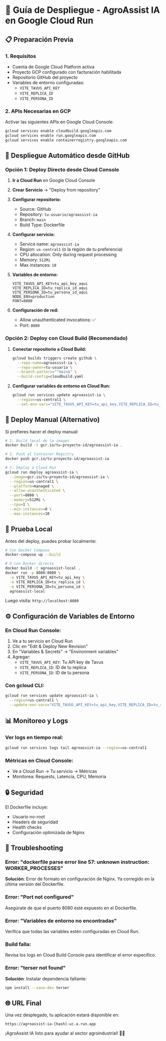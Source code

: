 # 🌾 Guía de Despliegue - AgroAssist IA en Google Cloud Run

## 📋 Preparación Previa

### 1. Requisitos
- Cuenta de Google Cloud Platform activa
- Proyecto GCP configurado con facturación habilitada
- Repositorio GitHub del proyecto
- Variables de entorno configuradas:
  - `VITE_TAVUS_API_KEY`
  - `VITE_REPLICA_ID`
  - `VITE_PERSONA_ID`

### 2. APIs Necesarias en GCP
Activar las siguientes APIs en Google Cloud Console:
```bash
gcloud services enable cloudbuild.googleapis.com
gcloud services enable run.googleapis.com
gcloud services enable containerregistry.googleapis.com
```

## 🚀 Despliegue Automático desde GitHub

### Opción 1: Deploy Directo desde Cloud Console

1. **Ir a Cloud Run** en Google Cloud Console
2. **Crear Servicio** → "Deploy from repository"
3. **Configurar repositorio:**
   - Source: GitHub
   - Repository: `tu-usuario/agroassist-ia`
   - Branch: `main`
   - Build Type: Dockerfile

4. **Configurar servicio:**
   - Service name: `agroassist-ia`
   - Region: `us-central1` (o la región de tu preferencia)
   - CPU allocation: Only during request processing
   - Memory: `512Mi`
   - Max instances: `10`

5. **Variables de entorno:**
   ```
   VITE_TAVUS_API_KEY=tu_api_key_aqui
   VITE_REPLICA_ID=tu_replica_id_aqui
   VITE_PERSONA_ID=tu_persona_id_aqui
   NODE_ENV=production
   PORT=8080
   ```

6. **Configuración de red:**
   - Allow unauthenticated invocations: ✅
   - Port: `8080`

### Opción 2: Deploy con Cloud Build (Recomendado)

1. **Conectar repositorio a Cloud Build:**
   ```bash
   gcloud builds triggers create github \
     --repo-name=agroassist-ia \
     --repo-owner=tu-usuario \
     --branch-pattern="^main$" \
     --build-config=cloudbuild.yaml
   ```

2. **Configurar variables de entorno en Cloud Run:**
   ```bash
   gcloud run services update agroassist-ia \
     --region=us-central1 \
     --set-env-vars="VITE_TAVUS_API_KEY=tu_api_key,VITE_REPLICA_ID=tu_replica_id,VITE_PERSONA_ID=tu_persona_id"
   ```

## 🔧 Deploy Manual (Alternativo)

Si prefieres hacer el deploy manual:

```bash
# 1. Build local de la imagen
docker build -t gcr.io/tu-proyecto-id/agroassist-ia .

# 2. Push al Container Registry
docker push gcr.io/tu-proyecto-id/agroassist-ia

# 3. Deploy a Cloud Run
gcloud run deploy agroassist-ia \
  --image=gcr.io/tu-proyecto-id/agroassist-ia \
  --region=us-central1 \
  --platform=managed \
  --allow-unauthenticated \
  --port=8080 \
  --memory=512Mi \
  --cpu=1 \
  --min-instances=0 \
  --max-instances=10
```

## 🧪 Prueba Local

Antes del deploy, puedes probar localmente:

```bash
# Con Docker Compose
docker-compose up --build

# O con Docker directo
docker build -t agroassist-local .
docker run -p 8080:8080 \
  -e VITE_TAVUS_API_KEY=tu_api_key \
  -e VITE_REPLICA_ID=tu_replica_id \
  -e VITE_PERSONA_ID=tu_persona_id \
  agroassist-local
```

Luego visita: `http://localhost:8080`

## ⚙️ Configuración de Variables de Entorno

### En Cloud Run Console:
1. Ve a tu servicio en Cloud Run
2. Clic en "Edit & Deploy New Revision"
3. En "Variables & Secrets" → "Environment variables"
4. Agregar:
   - `VITE_TAVUS_API_KEY`: Tu API key de Tavus
   - `VITE_REPLICA_ID`: ID de tu replica
   - `VITE_PERSONA_ID`: ID de tu persona

### Con gcloud CLI:
```bash
gcloud run services update agroassist-ia \
  --region=us-central1 \
  --update-env-vars="VITE_TAVUS_API_KEY=tu_api_key,VITE_REPLICA_ID=tu_replica_id,VITE_PERSONA_ID=tu_persona_id"
```

## 📊 Monitoreo y Logs

### Ver logs en tiempo real:
```bash
gcloud run services logs tail agroassist-ia --region=us-central1
```

### Métricas en Cloud Console:
- Ve a Cloud Run → Tu servicio → Métricas
- Monitorea: Requests, Latencia, CPU, Memoria

## 🔒 Seguridad

El Dockerfile incluye:
- Usuario no-root
- Headers de seguridad
- Health checks
- Configuración optimizada de Nginx

## 🚨 Troubleshooting

### Error: "dockerfile parse error line 57: unknown instruction: WORKER_PROCESSES"
**Solución**: Error de formato en configuración de Nginx. Ya corregido en la última versión del Dockerfile.

### Error: "Port not configured"
Asegúrate de que el puerto 8080 esté expuesto en el Dockerfile.

### Error: "Variables de entorno no encontradas"
Verifica que todas las variables estén configuradas en Cloud Run.

### Build falla:
Revisa los logs en Cloud Build Console para identificar el error específico.

### Error: "terser not found"
**Solución**: Instalar dependencia faltante:
```bash
npm install --save-dev terser
```

## 🌐 URL Final

Una vez desplegado, tu aplicación estará disponible en:
```
https://agroassist-ia-[hash]-uc.a.run.app
```

¡AgroAssist IA listo para ayudar al sector agroindustrial! 🌾🚜
